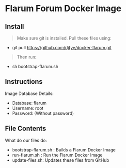 # Flarum Forum Docker Image

## Install

> Make sure git is installed.
> Pull these files using: 
- git pull https://github.com/djtye/docker-flarum.git
> Then run:
- sh bootstrap-flarum.sh

## Instructions

Image Database Details:

* Database: flarum
* Username: root
* Password: (Without password)


## File Contents

What do our files do:

* bootstrap-flarum.sh : Builds a Flarum Docker Image
* run-flarum.sh : Run the Flarum Docker Image
* update-files.sh: Updates these files from GitHub
